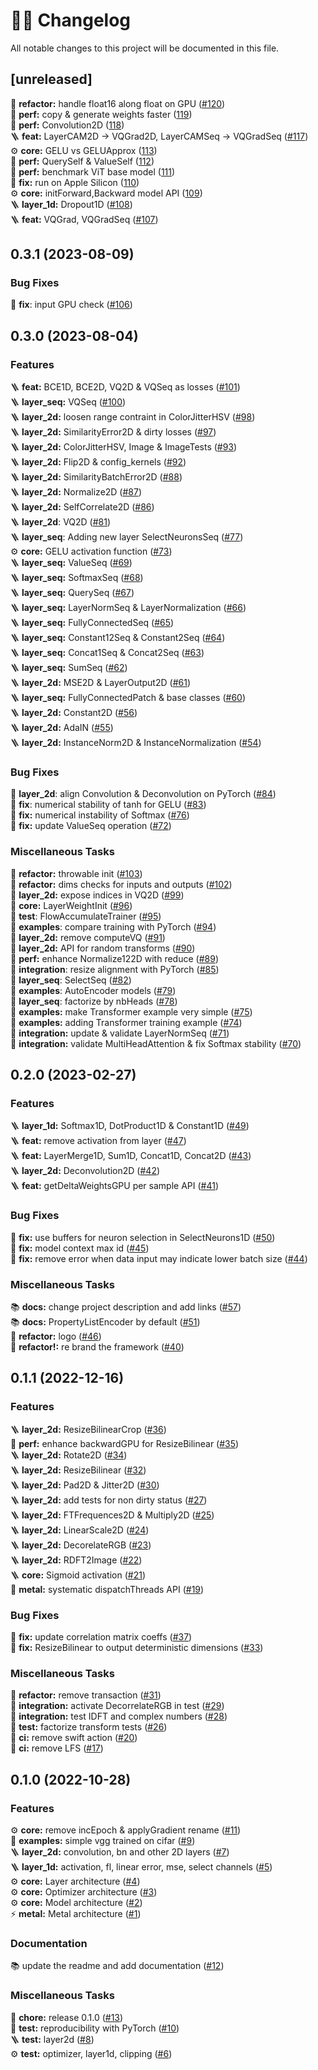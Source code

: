 # 👨‍💻 Changelog

All notable changes to this project will be documented in this file.

## [unreleased]

🔨 **refactor:** handle float16 along float on GPU ([#120](https://github.com/owkin/GrAIdient/pull/120))\
🚀 **perf:** copy & generate weights faster ([119](https://github.com/owkin/GrAIdient/pull/119))\
🚀 **perf:** Convolution2D ([118](https://github.com/owkin/GrAIdient/pull/118))\
🪜 **feat:** LayerCAM2D -> VQGrad2D, LayerCAMSeq -> VQGradSeq ([#117](https://github.com/owkin/GrAIdient/pull/117))\
⚙️ **core:** GELU vs GELUApprox ([113](https://github.com/owkin/GrAIdient/pull/113))\
🚀 **perf:** QuerySelf & ValueSelf ([112](https://github.com/owkin/GrAIdient/pull/112))\
🚀 **perf:** benchmark ViT base model ([111](https://github.com/owkin/GrAIdient/pull/111))\
🐛 **fix:** run on Apple Silicon ([110](https://github.com/owkin/GrAIdient/pull/110))\
⚙️ **core:** initForward,Backward model API ([109](https://github.com/owkin/GrAIdient/pull/109))\
🪜 **layer_1d:** Dropout1D ([#108](https://github.com/owkin/GrAIdient/pull/108))\
🪜 **feat:** VQGrad, VQGradSeq ([#107](https://github.com/owkin/GrAIdient/pull/107))

## 0.3.1 (2023-08-09)

### Bug Fixes

🐛 **fix**: input GPU check ([#106](https://github.com/owkin/GrAIdient/pull/106))

## 0.3.0 (2023-08-04)

### Features

🪜 **feat:** BCE1D, BCE2D, VQ2D & VQSeq as losses ([#101](https://github.com/owkin/GrAIdient/pull/101))\
🪜 **layer_seq:** VQSeq ([#100](https://github.com/owkin/GrAIdient/pull/100))\
🪜 **layer_2d:** loosen range contraint in ColorJitterHSV ([#98](https://github.com/owkin/GrAIdient/pull/98))\
🪜 **layer_2d:** SimilarityError2D & dirty losses ([#97](https://github.com/owkin/GrAIdient/pull/97))\
🪜 **layer_2d:** ColorJitterHSV, Image & ImageTests ([#93](https://github.com/owkin/GrAIdient/pull/93))\
🪜 **layer_2d:** Flip2D & config_kernels ([#92](https://github.com/owkin/GrAIdient/pull/92))\
🪜 **layer_2d:** SimilarityBatchError2D ([#88](https://github.com/owkin/GrAIdient/pull/88))\
🪜 **layer_2d:** Normalize2D ([#87](https://github.com/owkin/GrAIdient/pull/87))\
🪜 **layer_2d:** SelfCorrelate2D ([#86](https://github.com/owkin/GrAIdient/pull/86))\
🪜 **layer_2d**: VQ2D ([#81](https://github.com/owkin/GrAIdient/pull/81))\
🪜 **layer_seq**: Adding new layer SelectNeuronsSeq ([#77](https://github.com/owkin/GrAIdient/pull/77))\
⚙️ **core:** GELU activation function ([#73](https://github.com/owkin/GrAIdient/pull/73))\
🪜 **layer_seq:** ValueSeq ([#69](https://github.com/owkin/GrAIdient/pull/69))\
🪜 **layer_seq:** SoftmaxSeq ([#68](https://github.com/owkin/GrAIdient/pull/68))\
🪜 **layer_seq:** QuerySeq ([#67](https://github.com/owkin/GrAIdient/pull/67))\
🪜 **layer_seq:** LayerNormSeq & LayerNormalization ([#66](https://github.com/owkin/GrAIdient/pull/66))\
🪜 **layer_seq:** FullyConnectedSeq ([#65](https://github.com/owkin/GrAIdient/pull/65))\
🪜 **layer_seq:** Constant12Seq & Constant2Seq ([#64](https://github.com/owkin/GrAIdient/pull/64))\
🪜 **layer_seq:** Concat1Seq & Concat2Seq ([#63](https://github.com/owkin/GrAIdient/pull/63))\
🪜 **layer_seq:** SumSeq ([#62](https://github.com/owkin/GrAIdient/pull/62))\
🪜 **layer_2d:** MSE2D & LayerOutput2D ([#61](https://github.com/owkin/GrAIdient/pull/61))\
🪜 **layer_seq:** FullyConnectedPatch & base classes ([#60](https://github.com/owkin/GrAIdient/pull/60))\
🪜 **layer_2d:** Constant2D ([#56](https://github.com/owkin/GrAIdient/pull/56))\
🪜 **layer_2d:** AdaIN ([#55](https://github.com/owkin/GrAIdient/pull/55))\
🪜 **layer_2d:** InstanceNorm2D & InstanceNormalization ([#54](https://github.com/owkin/GrAIdient/pull/54))

### Bug Fixes

🐛 **layer_2d**: align Convolution & Deconvolution on PyTorch ([#84](https://github.com/owkin/GrAIdient/pull/84))\
🐛 **fix**: numerical stability of tanh for GELU ([#83](https://github.com/owkin/GrAIdient/pull/83))\
🐛 **fix:** numerical instability of Softmax ([#76](https://github.com/owkin/GrAIdient/pull/76))\
🐛 **fix:** update ValueSeq operation ([#72](https://github.com/owkin/GrAIdient/pull/72))

### Miscellaneous Tasks

🔨 **refactor:** throwable init ([#103](https://github.com/owkin/GrAIdient/pull/103))\
🔨 **refactor:** dims checks for inputs and outputs ([#102](https://github.com/owkin/GrAIdient/pull/102))\
🔨 **layer_2d:** expose indices in VQ2D ([#99](https://github.com/owkin/GrAIdient/pull/99))\
🔨 **core:** LayerWeightInit ([#96](https://github.com/owkin/GrAIdient/pull/96))\
🚨 **test**: FlowAccumulateTrainer ([#95](https://github.com/owkin/GrAIdient/pull/95))\
🚨 **examples**: compare training with PyTorch ([#94](https://github.com/owkin/GrAIdient/pull/94))\
🔨 **layer_2d:** remove computeVQ ([#91](https://github.com/owkin/GrAIdient/pull/91))\
🔨 **layer_2d:** API for random transforms ([#90](https://github.com/owkin/GrAIdient/pull/90))\
🚀 **perf:** enhance Normalize122D with reduce ([#89](https://github.com/owkin/GrAIdient/pull/89))\
🚨 **integration**: resize alignment with PyTorch ([#85](https://github.com/owkin/GrAIdient/pull/85))\
🔨 **layer_seq**: SelectSeq ([#82](https://github.com/owkin/GrAIdient/pull/82))\
🚀 **examples**: AutoEncoder models ([#79](https://github.com/owkin/GrAIdient/pull/79))\
🚀 **layer_seq**: factorize by nbHeads ([#78](https://github.com/owkin/GrAIdient/pull/78))\
🚀 **examples:** make Transformer example very simple ([#75](https://github.com/owkin/GrAIdient/pull/75))\
🚀 **examples:** adding Transformer training example ([#74](https://github.com/owkin/GrAIdient/pull/74))\
🚨 **integration:** update & validate LayerNormSeq ([#71](https://github.com/owkin/GrAIdient/pull/71))\
🚨 **integration:** validate MultiHeadAttention & fix Softmax stability ([#70](https://github.com/owkin/GrAIdient/pull/70))

## 0.2.0 (2023-02-27)

### Features

🪜 **layer_1d:** Softmax1D, DotProduct1D & Constant1D ([#49](https://github.com/owkin/GrAIdient/pull/49))\
🪜 **feat:** remove activation from layer ([#47](https://github.com/owkin/GrAIdient/pull/47))\
🪜 **feat:** LayerMerge1D, Sum1D, Concat1D, Concat2D ([#43](https://github.com/owkin/GrAIdient/pull/43))\
🪜 **layer_2d:** Deconvolution2D ([#42](https://github.com/owkin/GrAIdient/pull/42))\
🪜 **feat:** getDeltaWeightsGPU per sample API ([#41](https://github.com/owkin/GrAIdient/pull/41))

### Bug Fixes

🐛 **fix:** use buffers for neuron selection in SelectNeurons1D ([#50](https://github.com/owkin/GrAIdient/pull/50))\
🐛 **fix:** model context max id ([#45](https://github.com/owkin/GrAIdient/pull/45))\
🐛 **fix:** remove error when data input may indicate lower batch size ([#44](https://github.com/owkin/GrAIdient/pull/44))

### Miscellaneous Tasks

📚 **docs:** change project description and add links ([#57](https://github.com/owkin/GrAIdient/pull/57))\
📚 **docs:** PropertyListEncoder by default ([#51](https://github.com/owkin/GrAIdient/pull/51))\
🎉 **refactor:** logo ([#46](https://github.com/owkin/GrAIdient/pull/46))\
🎉 **refactor!:** re brand the framework ([#40](https://github.com/owkin/GrAIdient/pull/40))

## 0.1.1 (2022-12-16)

### Features

🪜 **layer_2d:** ResizeBilinearCrop ([#36](https://github.com/owkin/GrAIdient/pull/36))\
🚀 **perf:** enhance backwardGPU for ResizeBilinear ([#35](https://github.com/owkin/GrAIdient/pull/35))\
🪜 **layer_2d:** Rotate2D ([#34](https://github.com/owkin/GrAIdient/pull/34))\
🪜 **layer_2d:** ResizeBilinear ([#32](https://github.com/owkin/GrAIdient/pull/32))\
🪜 **layer_2d:** Pad2D & Jitter2D ([#30](https://github.com/owkin/GrAIdient/pull/30))\
🪜 **layer_2d:** add tests for non dirty status ([#27](https://github.com/owkin/GrAIdient/pull/27))\
🪜 **layer_2d:** FTFrequences2D & Multiply2D ([#25](https://github.com/owkin/GrAIdient/pull/25))\
🪜 **layer_2d:** LinearScale2D ([#24](https://github.com/owkin/GrAIdient/pull/24))\
🪜 **layer_2d:** DecorelateRGB ([#23](https://github.com/owkin/GrAIdient/pull/23))\
🪜 **layer_2d:** RDFT2Image ([#22](https://github.com/owkin/GrAIdient/pull/22))\
🪜 **core:** Sigmoid activation ([#21](https://github.com/owkin/GrAIdient/pull/21))\
🚀 **metal:** systematic dispatchThreads API ([#19](https://github.com/owkin/GrAIdient/pull/19))

### Bug Fixes 

🐛 **fix:** update correlation matrix coeffs ([#37](https://github.com/owkin/GrAIdient/pull/37))\
🐛 **fix:** ResizeBilinear to output deterministic dimensions ([#33](https://github.com/owkin/GrAIdient/pull/33))

### Miscellaneous Tasks

🔨 **refactor:** remove transaction ([#31](https://github.com/owkin/GrAIdient/pull/31))\
🚨 **integration:** activate DecorrelateRGB in test ([#29](https://github.com/owkin/GrAIdient/pull/29))\
🚨 **integration:** test IDFT and complex numbers ([#28](https://github.com/owkin/GrAIdient/pull/28))\
🔨 **test:** factorize transform tests ([#26](https://github.com/owkin/GrAIdient/pull/26))\
👷 **ci:** remove swift action ([#20](https://github.com/owkin/GrAIdient/pull/20))\
👷 **ci:** remove LFS ([#17](https://github.com/owkin/GrAIdient/pull/17))

## 0.1.0 (2022-10-28)

### Features

⚙️ **core:** remove incEpoch & applyGradient rename ([#11](https://github.com/owkin/GrAIdient/pull/11))\
🚀 **examples:** simple vgg trained on cifar ([#9](https://github.com/owkin/GrAIdient/pull/9))\
🪜 **layer_2d:** convolution, bn and other 2D layers ([#7](https://github.com/owkin/GrAIdient/pull/7))\
🪜 **layer_1d:** activation, fl, linear error, mse, select channels ([#5](https://github.com/owkin/GrAIdient/pull/5))\
⚙️ **core:** Layer architecture ([#4](https://github.com/owkin/GrAIdient/pull/4))\
⚙️ **core:** Optimizer architecture ([#3](https://github.com/owkin/GrAIdient/pull/3))\
⚙️ **core:** Model architecture ([#2](https://github.com/owkin/GrAIdient/pull/2))\
⚡️ **metal:** Metal architecture ([#1](https://github.com/owkin/GrAIdient/pull/1))

### Documentation

📚 update the readme and add documentation ([#12](https://github.com/owkin/GrAIdient/pull/12))

### Miscellaneous Tasks

🔧 **chore:** release 0.1.0 ([#13](https://github.com/owkin/GrAIdient/pull/13))\
🚀 **test:** reproducibility with PyTorch ([#10](https://github.com/owkin/GrAIdient/pull/10))\
🪜 **test:** layer2d ([#8](https://github.com/owkin/GrAIdient/pull/8))\
⚙️ **test:** optimizer, layer1d, clipping ([#6](https://github.com/owkin/GrAIdient/pull/6))

